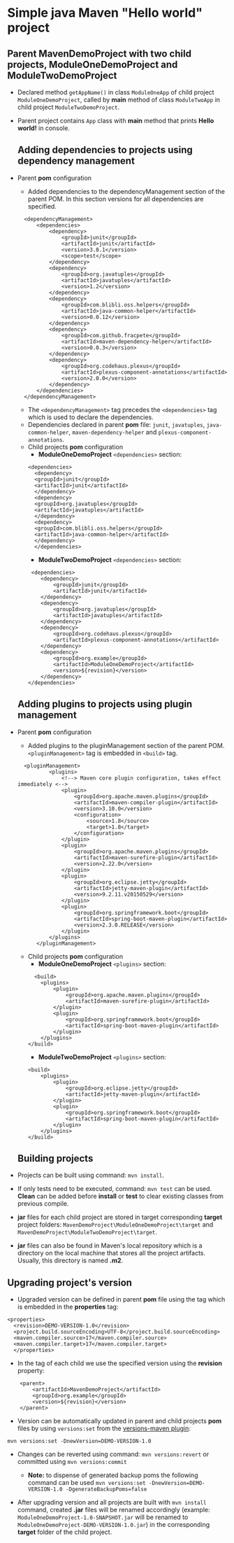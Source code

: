 Simple java Maven "Hello world" project
==========================================================================
  ## Parent **MavenDemoProject** with two child projects, **ModuleOneDemoProject** and **ModuleTwoDemoProject**

- Declared method `getAppName()` in class `ModuleOneApp` of child project `ModuleOneDemoProject`, called by **main** method of class `ModuleTwoApp` in child project `ModuleTwoDemoProject`.

- Parent project contains `App` class with **main** method that prints **Hello world!** in console.

  ## Adding dependencies to projects using dependency management

- Parent **pom** configuration
  -  Added dependencies to the dependencyManagement section of the parent POM. In this section versions for all dependencies are specified.
  ```
    <dependencyManagement>
        <dependencies>
            <dependency>
                <groupId>junit</groupId>
                <artifactId>junit</artifactId>
                <version>3.8.1</version>
                <scope>test</scope>
            </dependency>
            <dependency>
                <groupId>org.javatuples</groupId>
                <artifactId>javatuples</artifactId>
                <version>1.2</version>
            </dependency>
            <dependency>
                <groupId>com.blibli.oss.helpers</groupId>
                <artifactId>java-common-helper</artifactId>
                <version>0.0.12</version>
            </dependency>
            <dependency>
                <groupId>com.github.fracpete</groupId>
                <artifactId>maven-dependency-helper</artifactId>
                <version>0.0.3</version>
            </dependency>
            <dependency>
                <groupId>org.codehaus.plexus</groupId>
                <artifactId>plexus-component-annotations</artifactId>
                <version>2.0.0</version>
            </dependency>
        </dependencies>
    </dependencyManagement>
  ```
  - The `<dependencyManagement>` tag precedes the `<dependencies>` tag which is used to declare the dependencies.
  - Dependencies declared in parent **pom** file: `junit`, `javatuples`, `java-common-helper`, `maven-dependency-helper` and `plexus-component-annotations`.
  - Child projects **pom** configuration
    - **ModuleOneDemoProject** `<dependencies>` section:
    ``` 
    <dependencies>
      <dependency>
      <groupId>junit</groupId>
      <artifactId>junit</artifactId>
      </dependency>
      <dependency>
      <groupId>org.javatuples</groupId>
      <artifactId>javatuples</artifactId>
      </dependency>
      <dependency>
      <groupId>com.blibli.oss.helpers</groupId>
      <artifactId>java-common-helper</artifactId>
      </dependency>
      </dependencies>
    ````
    - **ModuleTwoDemoProject** `<dependencies>` section:
    ``` 
     <dependencies>
        <dependency>
            <groupId>junit</groupId>
            <artifactId>junit</artifactId>
        </dependency>
        <dependency>
            <groupId>org.javatuples</groupId>
            <artifactId>javatuples</artifactId>
        </dependency>
        <dependency>
            <groupId>org.codehaus.plexus</groupId>
            <artifactId>plexus-component-annotations</artifactId>
        </dependency>
        <dependency>
            <groupId>org.example</groupId>
            <artifactId>ModuleOneDemoProject</artifactId>
            <version>${revision}</version>
        </dependency>
    </dependencies>
    ````
  ## Adding plugins to projects using plugin management

- Parent **pom** configuration
  -  Added plugins to the pluginManagement section of the parent POM. `<pluginManagement>` tag is embedded in `<build>` tag.
  ```
    <pluginManagement>
            <plugins>
                <!--> Maven core plugin configuration, takes effect immediately <-->
                <plugin>
                    <groupId>org.apache.maven.plugins</groupId>
                    <artifactId>maven-compiler-plugin</artifactId>
                    <version>3.10.0</version>
                    <configuration>
                        <source>1.8</source>
                        <target>1.8</target>
                    </configuration>
                </plugin>
                <plugin>
                    <groupId>org.apache.maven.plugins</groupId>
                    <artifactId>maven-surefire-plugin</artifactId>
                    <version>2.22.0</version>
                </plugin>
                <plugin>
                    <groupId>org.eclipse.jetty</groupId>
                    <artifactId>jetty-maven-plugin</artifactId>
                    <version>9.2.11.v20150529</version>
                </plugin>
                <plugin>
                    <groupId>org.springframework.boot</groupId>
                    <artifactId>spring-boot-maven-plugin</artifactId>
                    <version>2.3.0.RELEASE</version>
                </plugin>
            </plugins>
        </pluginManagement>
  ```
  - Child projects **pom** configuration
    - **ModuleOneDemoProject** `<plugins>` section:
    ``` 
      <build>
        <plugins>
            <plugin>
                <groupId>org.apache.maven.plugins</groupId>
                <artifactId>maven-surefire-plugin</artifactId>
            </plugin>
            <plugin>
                <groupId>org.springframework.boot</groupId>
                <artifactId>spring-boot-maven-plugin</artifactId>
            </plugin>
        </plugins>
    </build>
    ````
    - **ModuleTwoDemoProject** `<plugins>` section:
    ``` 
    <build>
        <plugins>
            <plugin>
                <groupId>org.eclipse.jetty</groupId>
                <artifactId>jetty-maven-plugin</artifactId>
            </plugin>
            <plugin>
                <groupId>org.springframework.boot</groupId>
                <artifactId>spring-boot-maven-plugin</artifactId>
            </plugin>
        </plugins>
    </build>
    ````
  ## Building projects
- Projects can be built using command: ```mvn install```.
- If only tests need to be executed, command: ```mvn test``` can be used. **Clean** can be added before **install** or **test** to clear existing classes from previous compile.
- **jar** files for each child project are stored in target corresponding **target** project folders: ```MavenDemoProject\ModuleOneDemoProject\target``` and ```MavenDemoProject\ModuleTwoDemoProject\target```.
- **jar** files can also be found in Maven's local repository which is a directory on the local machine that stores all the project artifacts. Usually, this directory is named **.m2**.

## Upgrading project's version
- Upgraded version can be defined in parent **pom** file using the **<revision>** tag which is embedded in the **properties** tag:
```
<properties>
  <revision>DEMO-VERSION-1.0</revision>
  <project.build.sourceEncoding>UTF-8</project.build.sourceEncoding>
  <maven.compiler.source>17</maven.compiler.source>
  <maven.compiler.target>17</maven.compiler.target>
  </properties>
```
- In the **<parent>** tag of each child we use the specified version using the **revision** property:
```
    <parent>
        <artifactId>MavenDemoProject</artifactId>
        <groupId>org.example</groupId>
        <version>${revision}</version>
    </parent>
```
- Version can be automatically updated in parent and child projects **pom** files by using ```versions:set``` from the [versions-maven plugin](https://www.mojohaus.org/versions-maven-plugin/):
```
mvn versions:set -DnewVersion=DEMO-VERSION-1.0
```
- Changes can be reverted using command: ```mvn versions:revert``` or committed using ```mvn versions:commit```

  - **Note:** to dispense of generated backup poms the following command can be used ```mvn versions:set -DnewVersion=DEMO-VERSION-1.0 -DgenerateBackupPoms=false```
  
- After upgrading version and all projects are built with ```mvn install``` command, created **.jar** files will be renamed accordingly (example: ```ModuleOneDemoProject-1.0-SNAPSHOT.jar``` will be renamed to ```ModuleOneDemoProject-DEMO-VERSION-1.0.jar```) in the corresponding **target** folder of the child project.

  
     